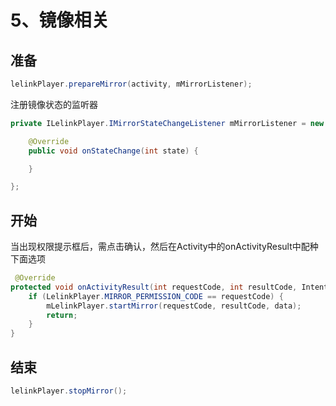 # 5、镜像相关

## 准备

```java
lelinkPlayer.prepareMirror(activity, mMirrorListener);
```

注册镜像状态的监听器

```java
private ILelinkPlayer.IMirrorStateChangeListener mMirrorListener = new ILelinkPlayer.IMirrorStateChangeListener() {

    @Override
    public void onStateChange(int state) {

    }

};
```

## 开始

当出现权限提示框后，需点击确认，然后在Activity中的onActivityResult中配种下面选项

```java
 @Override
protected void onActivityResult(int requestCode, int resultCode, Intent data) {
    if (LelinkPlayer.MIRROR_PERMISSION_CODE == requestCode) {
        mLelinkPlayer.startMirror(requestCode, resultCode, data);
        return;
    }
}
```

## 结束

```java
lelinkPlayer.stopMirror();
```

